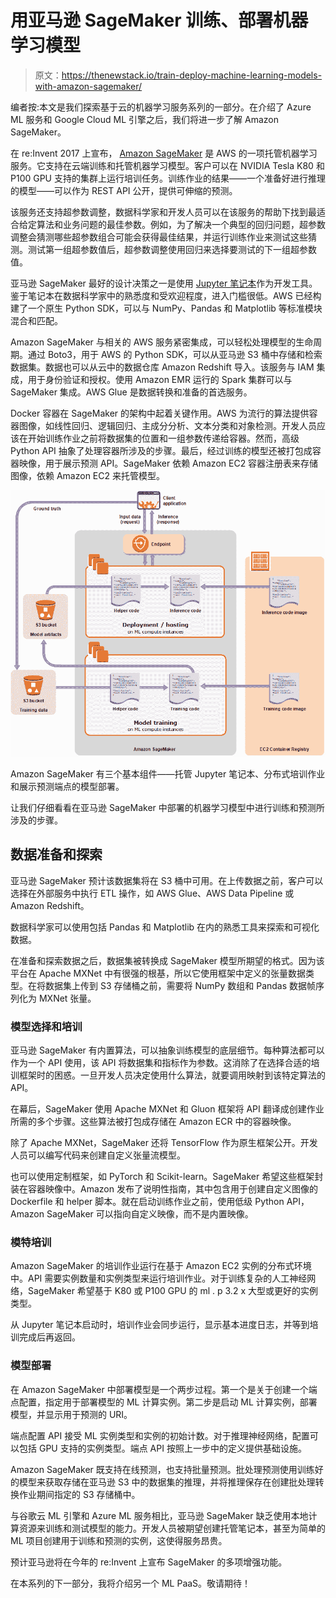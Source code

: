 # 用亚马逊 SageMaker 训练、部署机器学习模型

> 原文：<https://thenewstack.io/train-deploy-machine-learning-models-with-amazon-sagemaker/>

编者按:本文是我们探索基于云的机器学习服务系列的一部分。在介绍了 Azure ML 服务和 Google Cloud ML 引擎之后，我们将进一步了解 Amazon SageMaker。

在 re:Invent 2017 上宣布， [Amazon SageMaker](https://docs.aws.amazon.com/sagemaker/latest/dg/whatis.html) 是 AWS 的一项托管机器学习服务。它支持在云端训练和托管机器学习模型。客户可以在 NVIDIA Tesla K80 和 P100 GPU 支持的集群上运行培训任务。训练作业的结果——一个准备好进行推理的模型——可以作为 REST API 公开，提供可伸缩的预测。

该服务还支持超参数调整，数据科学家和开发人员可以在该服务的帮助下找到最适合给定算法和业务问题的最佳参数。例如，为了解决一个典型的回归问题，超参数调整会猜测哪些超参数组合可能会获得最佳结果，并运行训练作业来测试这些猜测。测试第一组超参数值后，超参数调整使用回归来选择要测试的下一组超参数值。

亚马逊 SageMaker 最好的设计决策之一是使用 [Jupyter 笔记本](http://jupyter.org/)作为开发工具。鉴于笔记本在数据科学家中的熟悉度和受欢迎程度，进入门槛很低。AWS 已经构建了一个原生 Python SDK，可以与 NumPy、Pandas 和 Matplotlib 等标准模块混合和匹配。

Amazon SageMaker 与相关的 AWS 服务紧密集成，可以轻松处理模型的生命周期。通过 Boto3，用于 AWS 的 Python SDK，可以从亚马逊 S3 桶中存储和检索数据集。数据也可以从云中的数据仓库 Amazon Redshift 导入。该服务与 IAM 集成，用于身份验证和授权。使用 Amazon EMR 运行的 Spark 集群可以与 SageMaker 集成。AWS Glue 是数据转换和准备的首选服务。

Docker 容器在 SageMaker 的架构中起着关键作用。AWS 为流行的算法提供容器图像，如线性回归、逻辑回归、主成分分析、文本分类和对象检测。开发人员应该在开始训练作业之前将数据集的位置和一组参数传递给容器。然而，高级 Python API 抽象了处理容器所涉及的步骤。最后，经过训练的模型还被打包成容器映像，用于展示预测 API。SageMaker 依赖 Amazon EC2 容器注册表来存储图像，依赖 Amazon EC2 来托管模型。

![](img/b9bdf68acee79334c5ca50de7bc8e72f.png)

Amazon SageMaker 有三个基本组件——托管 Jupyter 笔记本、分布式培训作业和展示预测端点的模型部署。

让我们仔细看看在亚马逊 SageMaker 中部署的机器学习模型中进行训练和预测所涉及的步骤。

## 数据准备和探索

亚马逊 SageMaker 预计该数据集将在 S3 桶中可用。在上传数据之前，客户可以选择在外部服务中执行 ETL 操作，如 AWS Glue、AWS Data Pipeline 或 Amazon Redshift。

数据科学家可以使用包括 Pandas 和 Matplotlib 在内的熟悉工具来探索和可视化数据。

在准备和探索数据之后，数据集被转换成 SageMaker 模型所期望的格式。因为该平台在 Apache MXNet 中有很强的根基，所以它使用框架中定义的张量数据类型。在将数据集上传到 S3 存储桶之前，需要将 NumPy 数组和 Pandas 数据帧序列化为 MXNet 张量。

### 模型选择和培训

亚马逊 SageMaker 有内置算法，可以抽象训练模型的底层细节。每种算法都可以作为一个 API 使用，该 API 将数据集和指标作为参数。这消除了在选择合适的培训框架时的困惑。一旦开发人员决定使用什么算法，就要调用映射到该特定算法的 API。

在幕后，SageMaker 使用 Apache MXNet 和 Gluon 框架将 API 翻译成创建作业所需的多个步骤。这些算法被打包成存储在 Amazon ECR 中的容器映像。

除了 Apache MXNet，SageMaker 还将 TensorFlow 作为原生框架公开。开发人员可以编写代码来创建自定义张量流模型。

也可以使用定制框架，如 PyTorch 和 Scikit-learn。SageMaker 希望这些框架封装在容器映像中。Amazon 发布了说明性指南，其中包含用于创建自定义图像的 Dockerfile 和 helper 脚本。就在启动训练作业之前，使用低级 Python API，Amazon SageMaker 可以指向自定义映像，而不是内置映像。

### 模特培训

Amazon SageMaker 的培训作业运行在基于 Amazon EC2 实例的分布式环境中。API 需要实例数量和实例类型来运行培训作业。对于训练复杂的人工神经网络，SageMaker 希望基于 K80 或 P100 GPU 的 ml . p 3.2 x 大型或更好的实例类型。

从 Jupyter 笔记本启动时，培训作业会同步运行，显示基本进度日志，并等到培训完成后再返回。

### 模型部署

在 Amazon SageMaker 中部署模型是一个两步过程。第一个是关于创建一个端点配置，指定用于部署模型的 ML 计算实例。第二步是启动 ML 计算实例，部署模型，并显示用于预测的 URI。

端点配置 API 接受 ML 实例类型和实例的初始计数。对于推理神经网络，配置可以包括 GPU 支持的实例类型。端点 API 按照上一步中的定义提供基础设施。

Amazon SageMaker 既支持在线预测，也支持批量预测。批处理预测使用训练好的模型来获取存储在亚马逊 S3 中的数据集的推理，并将推理保存在创建批处理转换作业期间指定的 S3 存储桶中。

与谷歌云 ML 引擎和 Azure ML 服务相比，亚马逊 SageMaker 缺乏使用本地计算资源来训练和测试模型的能力。开发人员被期望创建托管笔记本，甚至为简单的 ML 项目创建用于训练和预测的实例，这使得服务昂贵。

预计亚马逊将在今年的 re:Invent 上宣布 SageMaker 的多项增强功能。

在本系列的下一部分，我将介绍另一个 ML PaaS。敬请期待！

<svg xmlns:xlink="http://www.w3.org/1999/xlink" viewBox="0 0 68 31" version="1.1"><title>Group</title> <desc>Created with Sketch.</desc></svg>